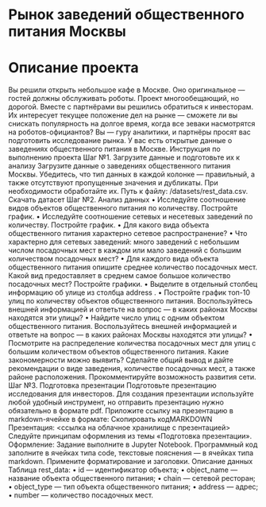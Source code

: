 # Рынок заведений общественного питания Москвы
# Описание проекта
Вы решили открыть небольшое кафе в Москве. Оно оригинальное — гостей должны обслуживать роботы. Проект многообещающий, но дорогой. Вместе с партнёрами вы решились обратиться к инвесторам. Их интересует текущее положение дел на рынке — сможете ли вы снискать популярность на долгое время, когда все зеваки насмотрятся на роботов-официантов?
Вы — гуру аналитики, и партнёры просят вас подготовить исследование рынка. У вас есть открытые данные о заведениях общественного питания в Москве.
Инструкция по выполнению проекта
Шаг №1. Загрузите данные и подготовьте их к анализу
Загрузите данные о заведениях общественного питания Москвы. Убедитесь, что тип данных в каждой колонке — правильный, а также отсутствуют пропущенные значения и дубликаты. При необходимости обработайте их.
Путь к файлу: /datasets/rest_data.csv. Скачать датасет
Шаг №2. Анализ данных
•	Исследуйте соотношение видов объектов общественного питания по количеству. Постройте график.
•	Исследуйте соотношение сетевых и несетевых заведений по количеству. Постройте график.
•	Для какого вида объекта общественного питания характерно сетевое распространение?
•	Что характерно для сетевых заведений: много заведений с небольшим числом посадочных мест в каждом или мало заведений с большим количеством посадочных мест?
•	Для каждого вида объекта общественного питания опишите среднее количество посадочных мест. Какой вид предоставляет в среднем самое большое количество посадочных мест? Постройте графики.
•	Выделите в отдельный столбец информацию об улице из столбца address .
•	Постройте график топ-10 улиц по количеству объектов общественного питания. Воспользуйтесь внешней информацией и ответьте на вопрос — в каких районах Москвы находятся эти улицы?
•	Найдите число улиц с одним объектом общественного питания. Воспользуйтесь внешней информацией и ответьте на вопрос — в каких районах Москвы находятся эти улицы?
•	Посмотрите на распределение количества посадочных мест для улиц с большим количеством объектов общественного питания. Какие закономерности можно выявить?
Сделайте общий вывод и дайте рекомендации о виде заведения, количестве посадочных мест, а также районе расположения. Прокомментируйте возможность развития сети.
Шаг №3. Подготовка презентации
Подготовьте презентацию исследования для инвесторов. Для создания презентации используйте любой удобный инструмент, но отправить презентацию нужно обязательно в формате pdf. Приложите ссылку на презентацию в markdown-ячейке в формате:
Скопировать кодMARKDOWN
Презентация: <ссылка на облачное хранилище с презентацией> 
Следуйте принципам оформления из темы «Подготовка презентации».
Оформление: Задание выполните в Jupyter Notebook. Программный код заполните в ячейках типа code, текстовые пояснения — в ячейках типа markdown. Примените форматирование и заголовки.
Описание данных
Таблица rest_data:
•	id — идентификатор объекта;
•	object_name — название объекта общественного питания;
•	chain — сетевой ресторан;
•	object_type — тип объекта общественного питания;
•	address — адрес;
•	number — количество посадочных мест.

